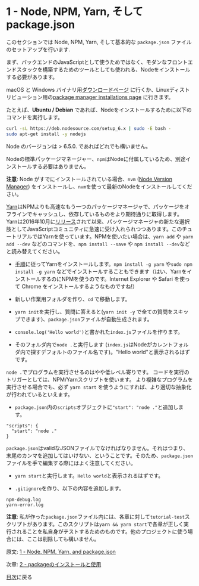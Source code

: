 # 1 - Node, NPM, Yarn, そして package.json

このセクションでは Node, NPM, Yarn, そして基本的な `package.json` ファイルのセットアップを行います.

まず、バックエンドのJavaScriptとして使うためではなく、モダンなフロントエンドスタックを構築するためのツールとしても使われる、Nodeをインストールする必要があります。

macOS と Windows バイナリ用[ダウンロードページ](https://nodejs.org/en/download/current/) に行くか、Linuxディストリビューション用の[package manager installations page](https://nodejs.org/en/download/package-manager/) に行きます。

たとえば、**Ubuntu / Debian** であれば、Nodeをインストールするために以下のコマンドを実行します。

```bash
curl -sL https://deb.nodesource.com/setup_6.x | sudo -E bash -
sudo apt-get install -y nodejs
```
Node のバージョンは > 6.5.0. であればどれでも構いません。

Nodeの標準パッケージマネージャー、`npm`はNodeに付属しているため、別途インストールする必要はありません。

**注意**: Node がすでにインストールされている場合、`nvm` ([Node Version Manager](https://github.com/creationix/nvm)) をインストールし、`nvm`を使って最新のNodeをインストールしてください。

[Yarn](https://yarnpkg.com/)はNPMよりも高速なもう一つのパッケージマネージャで、パッケージをオフラインでキャッシュし、依存しているものをより期待通りに取得します。Yarnは2016年10月に[リリース](https://code.facebook.com/posts/1840075619545360)されて以来、パッケージマネージャの新たな選択肢としてJavaScriptコミュニティに急速に受け入れられつつあります。このチュートリアルではYarnを使っています。NPMを使いたい場合は、`yarn add` や `yarn add --dev` などのコマンドを、`npm install --save` や `npm install --dev`などと読み替えてください。

- [手順](https://yarnpkg.com/en/docs/install)に従ってYarnをインストールします。`npm install -g yarn` や`sudo npm install -g yarn` などでインストールすることもできます（はい、YarnをインストールするのにNPMを使うのです。Internet Explorer や Safari を使って Chrome をインストールするようなものですね!）

- 新しい作業用フォルダを作り、`cd` で移動します。
- `yarn init`を実行し、質問に答えると(`yarn init -y` で全ての質問をスキップできます)、`package.json`ファイルが自動生成されます。
- `console.log('Hello world')`と書かれた`index.js`ファイルを作ります。
- そのフォルダ内で`node .`と実行します (`index.js`はNodeがカレントフォルダ内で探すデフォルトのファイル名です)。"Hello world"と表示されるはずです。

`node .`でプログラムを実行させるのはやや低レベル寄りです。
コードを実行のトリガーとしては、NPM/Yarnスクリプトを使います。
より複雑なプログラムを実行させる場合でも、必ず `yarn start` を使うようにすれば、より適切な抽象化が行われているといえます。

- `package.json`内の`scripts`オブジェクトに`"start": "node ."`と追加します。

```
"scripts": {
  "start": "node ."
}
```

`package.json`はvalidなJSONファイルでなければなりません。それはつまり、末尾のカンマを追加してはいけない、ということです。そのため、`package.json`ファイルを手で編集する際にはよく注意してください。

- `yarn start`と実行します。`Hello world`と表示されるはずです。 

- `.gitignore`を作り、以下の内容を追加します。

```
npm-debug.log
yarn-error.log
```

**注意**: 私が作った`package.json`ファイル内には、各章に対して`tutorial-test`スクリプトがあります。このスクリプトは`yarn && yarn start`で各章が正しく実行されることを私自身がテストするためのものです。他のプロジェクトに使う場合には、ここは削除しても構いません。

原文: [1 - Node, NPM, Yarn, and package.json](https://github.com/verekia/js-stack-from-scratch/tree/master/tutorial/1-node-npm-yarn-package-json)

次章: [2 - packageのインストールと使用](/tutorial/2-packages)

[目次](https://github.com/verekia/js-stack-from-scratch)に戻る

